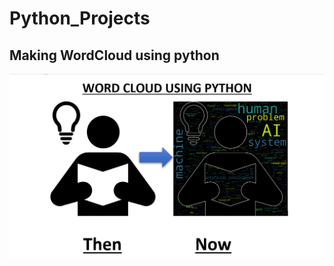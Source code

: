 # Python_Projects
## Making WordCloud using python
![alt_txt](https://github.com/br-bit3194/Python_Projects/blob/main/Making_Word_Cloud/ai_cloud.png)
